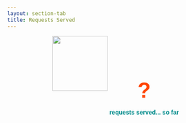 ```yaml
---
layout: section-tab
title: Requests Served
---
```


<div style="text-align: center">
    <img src="{{ '/assets/img/icons/ic_req_res.svg' | relative_url }}" style="margin:auto; display: inline-block; width: 128px; height: 128px; pointer-events: none; user-select: none;">
    <div style="display: inline-block; vertical-align: middle">
    <p id="num_requests" style="color: orangered; font-size: 50px; font-family: 'Dosis', sans-serif; font-weight: bold; margin-bottom: 0px;">?</p>
    <p style="color: darkcyan; font-family: 'Dosis', sans-serif; font-weight: bold;">requests served... so far</p>
    </div>
</div>


<script>
    function get_current_requests(obj) 
    {
        var req = new XMLHttpRequest()

        req.onreadystatechange = function() {
            if (req.readyState == 4) {
                num_requests = req.response

                suffix = ''

                if (num_requests > 1e6)
                {
                    suffix = 'm'
                    num_requests = (num_requests / 1e6).toFixed(2)
                }
                else
                    if (num_requests > 1e3)
                    {
                        suffix = 'k'
                        num_requests = (num_requests / 1e3).toFixed(2)
                    }
                

                document.getElementById('num_requests').innerHTML = num_requests + suffix;
            }
        }

        req.open('GET', 'https://db-api.api.overfitted.io/get-num-requests', true)
        req.send(null)
    }

    window.onload = get_current_requests
</script>

